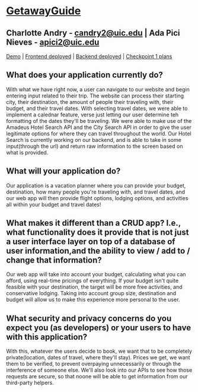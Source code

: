 # [GetawayGuide](https://github.com/candry1/final-project)

## Charlotte Andry - candry2@uic.edu | Ada Pici Nieves - apici2@uic.edu

[Demo](https://clipchamp.com/watch/CPYlmC4dQ4o) | [Frontend deployed](https://getawayguide1234.onrender.com/) | [Backend deployed](https://getawayguide123.onrender.com/) | [Checkpoint 1 plans](https://getawayguide09.onrender.com/)

## What does your application currently do?

With what we have right now, a user can navigate to our website and begin entering input related to their trip. The website can process their starting city, their destination, the amount of people their traveling with, their budget, and their travel dates. With selecting travel dates, we were able to implement a calednar feature, verse just letting our user determine teh formatting of the dates they'll be traveling. We were able to make use of the Amadeus Hotel Search API and the City Search API in order to give the user legitimate options for where they can travel throughout the world. Our Hotel Search is currently working on our backend, and is able to take in some input(through the url) and return raw information to the screen based on what is provided.

## What will your application do?

Our application is a vacation planner where you can provide your budget, destination, how many people you're traveling with, and travel dates, and our web app will then provide flight options, lodging options, and activities all within your budget and travel dates!

## What makes it different than a CRUD app? I.e., what functionality does it provide that is not just a user interface layer on top of a database of user information,and the ability to view / add to / change that information?

Our web app will take into account your budget, calculating what you can afford, using real-time pricings of everything. If your budget isn't quite feasible with your destination, the target will be more free activities, and conservative lodging. Taking into account group size, destination and budget will allow us to make this experience more personal to the user.

## What security and privacy concerns do you expect you (as developers) or your users to have with this application?

With this, whatever the users decide to book, we want that to be completely private(location, dates of travel, where they'll stay). Prices we get, we want them to be verified, to prevent overpaying unnecessarily or through the interference of someone else. We'll also look into our APIs to see how those requests are secure, so that noone will be able to get information from our third-party helpers.

